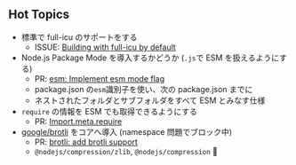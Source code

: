 ## Hot Topics

- 標準で full-icu のサポートをする
  - ISSUE: [Building with full-icu by default](https://github.com/nodejs/node/issues/19214)
- Node.js Package Mode を導入するかどうか (`.js`で ESM を扱えるようにする)
  - PR: [esm: Implement esm mode flag](https://github.com/nodejs/node/pull/18392)
  - package.json の`esm`識別子を使い、次の package.json までに
  - ネストされたフォルダとサブフォルダをすべて ESM とみなす仕様
- `require` の情報を ESM でも取得できるようにする
  - PR: [Import.meta.require](https://github.com/nodejs/node/pull/21317)
- [google/brotli](https://github.com/google/brotli) をコアへ導入 (namespace 問題でブロック中)
  - PR: [brotli: add brotli support](https://github.com/nodejs/node/pull/20458)
  - `@nodejs/compression/zlib`, `@nodejs/compression` 🤷‍
